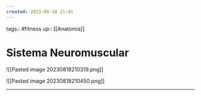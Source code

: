 ```yaml
---
created: 2023-08-18 21:01
---
```

tags:: #fitness 
up:: [[Anatomia]]
# Sistema Neuromuscular
![[Pasted image 20230818210319.png]]

![[Pasted image 20230818210450.png]]
___
